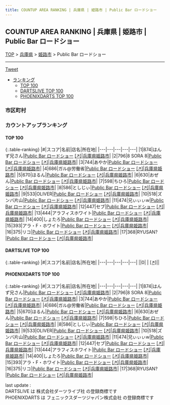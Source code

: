 ```yaml
---
title: COUNTUP AREA RANKING | 兵庫県 | 姫路市 | Public Bar ロードショー
---
```

## COUNTUP AREA RANKING | 兵庫県 | 姫路市 | Public Bar ロードショー

[TOP](/darts/rank/) > [兵庫県](/darts/rank/兵庫県/) > [姫路市](/darts/rank/兵庫県/姫路市/) > Public Bar ロードショー

___

<a href="https://twitter.com/share?ref_src=twsrc%5Etfw" data-text="COUNTUP AREA RANKING | 兵庫県姫路市Public Bar ロードショー" class="twitter-share-button" data-hashtags="DARTSLIVE,PHOENIXDARTS,darts,ダーツ" data-show-count="false">Tweet</a>

* [ランキング](#カウントアップランキング)
    * [TOP 100](#top-100)
    * [DARTSLIVE TOP 100](#dartslive-top-100)
    * [PHOENIXDARTS TOP 100](#phoenixdarts-top-100)

### 市区町村

<ul>

</ul>

### カウントアップランキング

#### TOP 100



{:.table-ranking}
|#|スコア|名前|店名|所在地|
|---|---|---|---|---|
|1|874|<span class="rank-name-pd">はんず兄さん</span>|<a href="/darts/rank/shops/9499.html">Public Bar ロードショー</a> <a href="https://vs.phoenixdarts.com/jp/shop/shopDetailInfo/s_9499?s_seq=9499">[↗]</a>|<a href="/darts/rank/兵庫県/姫路市">兵庫県姫路市</a>|
|2|796|<span class="rank-name-pd">8 SORA 8</span>|<a href="/darts/rank/shops/9499.html">Public Bar ロードショー</a> <a href="https://vs.phoenixdarts.com/jp/shop/shopDetailInfo/s_9499?s_seq=9499">[↗]</a>|<a href="/darts/rank/兵庫県/姫路市">兵庫県姫路市</a>|
|3|744|<span class="rank-name-pd">あやか</span>|<a href="/darts/rank/shops/9499.html">Public Bar ロードショー</a> <a href="https://vs.phoenixdarts.com/jp/shop/shopDetailInfo/s_9499?s_seq=9499">[↗]</a>|<a href="/darts/rank/兵庫県/姫路市">兵庫県姫路市</a>|
|4|686|<span class="rank-name-pd">ガル@労働省</span>|<a href="/darts/rank/shops/9499.html">Public Bar ロードショー</a> <a href="https://vs.phoenixdarts.com/jp/shop/shopDetailInfo/s_9499?s_seq=9499">[↗]</a>|<a href="/darts/rank/兵庫県/姫路市">兵庫県姫路市</a>|
|5|670|<span class="rank-name-pd">ほるん</span>|<a href="/darts/rank/shops/9499.html">Public Bar ロードショー</a> <a href="https://vs.phoenixdarts.com/jp/shop/shopDetailInfo/s_9499?s_seq=9499">[↗]</a>|<a href="/darts/rank/兵庫県/姫路市">兵庫県姫路市</a>|
|6|630|<span class="rank-name-pd">おぜん</span>|<a href="/darts/rank/shops/9499.html">Public Bar ロードショー</a> <a href="https://vs.phoenixdarts.com/jp/shop/shopDetailInfo/s_9499?s_seq=9499">[↗]</a>|<a href="/darts/rank/兵庫県/姫路市">兵庫県姫路市</a>|
|7|598|<span class="rank-name-pd">ちひろ</span>|<a href="/darts/rank/shops/9499.html">Public Bar ロードショー</a> <a href="https://vs.phoenixdarts.com/jp/shop/shopDetailInfo/s_9499?s_seq=9499">[↗]</a>|<a href="/darts/rank/兵庫県/姫路市">兵庫県姫路市</a>|
|8|586|<span class="rank-name-pd">としじぃ</span>|<a href="/darts/rank/shops/9499.html">Public Bar ロードショー</a> <a href="https://vs.phoenixdarts.com/jp/shop/shopDetailInfo/s_9499?s_seq=9499">[↗]</a>|<a href="/darts/rank/兵庫県/姫路市">兵庫県姫路市</a>|
|9|533|<span class="rank-name-pd">OLIVER</span>|<a href="/darts/rank/shops/9499.html">Public Bar ロードショー</a> <a href="https://vs.phoenixdarts.com/jp/shop/shopDetailInfo/s_9499?s_seq=9499">[↗]</a>|<a href="/darts/rank/兵庫県/姫路市">兵庫県姫路市</a>|
|10|518|<span class="rank-name-pd">ズンバ片山</span>|<a href="/darts/rank/shops/9499.html">Public Bar ロードショー</a> <a href="https://vs.phoenixdarts.com/jp/shop/shopDetailInfo/s_9499?s_seq=9499">[↗]</a>|<a href="/darts/rank/兵庫県/姫路市">兵庫県姫路市</a>|
|11|474|<span class="rank-name-pd">兄ぃぃぃw</span>|<a href="/darts/rank/shops/9499.html">Public Bar ロードショー</a> <a href="https://vs.phoenixdarts.com/jp/shop/shopDetailInfo/s_9499?s_seq=9499">[↗]</a>|<a href="/darts/rank/兵庫県/姫路市">兵庫県姫路市</a>|
|12|447|<span class="rank-name-pd">セブ</span>|<a href="/darts/rank/shops/9499.html">Public Bar ロードショー</a> <a href="https://vs.phoenixdarts.com/jp/shop/shopDetailInfo/s_9499?s_seq=9499">[↗]</a>|<a href="/darts/rank/兵庫県/姫路市">兵庫県姫路市</a>|
|13|444|<span class="rank-name-pd">アラフィスホワイト</span>|<a href="/darts/rank/shops/9499.html">Public Bar ロードショー</a> <a href="https://vs.phoenixdarts.com/jp/shop/shopDetailInfo/s_9499?s_seq=9499">[↗]</a>|<a href="/darts/rank/兵庫県/姫路市">兵庫県姫路市</a>|
|14|400|<span class="rank-name-pd">しょたろ</span>|<a href="/darts/rank/shops/9499.html">Public Bar ロードショー</a> <a href="https://vs.phoenixdarts.com/jp/shop/shopDetailInfo/s_9499?s_seq=9499">[↗]</a>|<a href="/darts/rank/兵庫県/姫路市">兵庫県姫路市</a>|
|15|393|<span class="rank-name-pd">アラ・F・ホワイト</span>|<a href="/darts/rank/shops/9499.html">Public Bar ロードショー</a> <a href="https://vs.phoenixdarts.com/jp/shop/shopDetailInfo/s_9499?s_seq=9499">[↗]</a>|<a href="/darts/rank/兵庫県/姫路市">兵庫県姫路市</a>|
|16|375|<span class="rank-name-pd">リコ</span>|<a href="/darts/rank/shops/9499.html">Public Bar ロードショー</a> <a href="https://vs.phoenixdarts.com/jp/shop/shopDetailInfo/s_9499?s_seq=9499">[↗]</a>|<a href="/darts/rank/兵庫県/姫路市">兵庫県姫路市</a>|
|17|368|<span class="rank-name-pd">RYUSAN?</span>|<a href="/darts/rank/shops/9499.html">Public Bar ロードショー</a> <a href="https://vs.phoenixdarts.com/jp/shop/shopDetailInfo/s_9499?s_seq=9499">[↗]</a>|<a href="/darts/rank/兵庫県/姫路市">兵庫県姫路市</a>|


#### DARTSLIVE TOP 100



{:.table-ranking}
|#|スコア|名前|店名|所在地|
|---|---|---|---|---|
||0|<span class="rank-name-dl"> </span>|<a href="/darts/rank/shops/.html"></a> <a href="">[↗]</a>|<a href="/darts/rank//"></a>|


#### PHOENIXDARTS TOP 100



{:.table-ranking}
|#|スコア|名前|店名|所在地|
|---|---|---|---|---|
|1|874|<span class="rank-name-pd">はんず兄さん</span>|<a href="/darts/rank/shops/9499.html">Public Bar ロードショー</a> <a href="https://vs.phoenixdarts.com/jp/shop/shopDetailInfo/s_9499?s_seq=9499">[↗]</a>|<a href="/darts/rank/兵庫県/姫路市">兵庫県姫路市</a>|
|2|796|<span class="rank-name-pd">8 SORA 8</span>|<a href="/darts/rank/shops/9499.html">Public Bar ロードショー</a> <a href="https://vs.phoenixdarts.com/jp/shop/shopDetailInfo/s_9499?s_seq=9499">[↗]</a>|<a href="/darts/rank/兵庫県/姫路市">兵庫県姫路市</a>|
|3|744|<span class="rank-name-pd">あやか</span>|<a href="/darts/rank/shops/9499.html">Public Bar ロードショー</a> <a href="https://vs.phoenixdarts.com/jp/shop/shopDetailInfo/s_9499?s_seq=9499">[↗]</a>|<a href="/darts/rank/兵庫県/姫路市">兵庫県姫路市</a>|
|4|686|<span class="rank-name-pd">ガル@労働省</span>|<a href="/darts/rank/shops/9499.html">Public Bar ロードショー</a> <a href="https://vs.phoenixdarts.com/jp/shop/shopDetailInfo/s_9499?s_seq=9499">[↗]</a>|<a href="/darts/rank/兵庫県/姫路市">兵庫県姫路市</a>|
|5|670|<span class="rank-name-pd">ほるん</span>|<a href="/darts/rank/shops/9499.html">Public Bar ロードショー</a> <a href="https://vs.phoenixdarts.com/jp/shop/shopDetailInfo/s_9499?s_seq=9499">[↗]</a>|<a href="/darts/rank/兵庫県/姫路市">兵庫県姫路市</a>|
|6|630|<span class="rank-name-pd">おぜん</span>|<a href="/darts/rank/shops/9499.html">Public Bar ロードショー</a> <a href="https://vs.phoenixdarts.com/jp/shop/shopDetailInfo/s_9499?s_seq=9499">[↗]</a>|<a href="/darts/rank/兵庫県/姫路市">兵庫県姫路市</a>|
|7|598|<span class="rank-name-pd">ちひろ</span>|<a href="/darts/rank/shops/9499.html">Public Bar ロードショー</a> <a href="https://vs.phoenixdarts.com/jp/shop/shopDetailInfo/s_9499?s_seq=9499">[↗]</a>|<a href="/darts/rank/兵庫県/姫路市">兵庫県姫路市</a>|
|8|586|<span class="rank-name-pd">としじぃ</span>|<a href="/darts/rank/shops/9499.html">Public Bar ロードショー</a> <a href="https://vs.phoenixdarts.com/jp/shop/shopDetailInfo/s_9499?s_seq=9499">[↗]</a>|<a href="/darts/rank/兵庫県/姫路市">兵庫県姫路市</a>|
|9|533|<span class="rank-name-pd">OLIVER</span>|<a href="/darts/rank/shops/9499.html">Public Bar ロードショー</a> <a href="https://vs.phoenixdarts.com/jp/shop/shopDetailInfo/s_9499?s_seq=9499">[↗]</a>|<a href="/darts/rank/兵庫県/姫路市">兵庫県姫路市</a>|
|10|518|<span class="rank-name-pd">ズンバ片山</span>|<a href="/darts/rank/shops/9499.html">Public Bar ロードショー</a> <a href="https://vs.phoenixdarts.com/jp/shop/shopDetailInfo/s_9499?s_seq=9499">[↗]</a>|<a href="/darts/rank/兵庫県/姫路市">兵庫県姫路市</a>|
|11|474|<span class="rank-name-pd">兄ぃぃぃw</span>|<a href="/darts/rank/shops/9499.html">Public Bar ロードショー</a> <a href="https://vs.phoenixdarts.com/jp/shop/shopDetailInfo/s_9499?s_seq=9499">[↗]</a>|<a href="/darts/rank/兵庫県/姫路市">兵庫県姫路市</a>|
|12|447|<span class="rank-name-pd">セブ</span>|<a href="/darts/rank/shops/9499.html">Public Bar ロードショー</a> <a href="https://vs.phoenixdarts.com/jp/shop/shopDetailInfo/s_9499?s_seq=9499">[↗]</a>|<a href="/darts/rank/兵庫県/姫路市">兵庫県姫路市</a>|
|13|444|<span class="rank-name-pd">アラフィスホワイト</span>|<a href="/darts/rank/shops/9499.html">Public Bar ロードショー</a> <a href="https://vs.phoenixdarts.com/jp/shop/shopDetailInfo/s_9499?s_seq=9499">[↗]</a>|<a href="/darts/rank/兵庫県/姫路市">兵庫県姫路市</a>|
|14|400|<span class="rank-name-pd">しょたろ</span>|<a href="/darts/rank/shops/9499.html">Public Bar ロードショー</a> <a href="https://vs.phoenixdarts.com/jp/shop/shopDetailInfo/s_9499?s_seq=9499">[↗]</a>|<a href="/darts/rank/兵庫県/姫路市">兵庫県姫路市</a>|
|15|393|<span class="rank-name-pd">アラ・F・ホワイト</span>|<a href="/darts/rank/shops/9499.html">Public Bar ロードショー</a> <a href="https://vs.phoenixdarts.com/jp/shop/shopDetailInfo/s_9499?s_seq=9499">[↗]</a>|<a href="/darts/rank/兵庫県/姫路市">兵庫県姫路市</a>|
|16|375|<span class="rank-name-pd">リコ</span>|<a href="/darts/rank/shops/9499.html">Public Bar ロードショー</a> <a href="https://vs.phoenixdarts.com/jp/shop/shopDetailInfo/s_9499?s_seq=9499">[↗]</a>|<a href="/darts/rank/兵庫県/姫路市">兵庫県姫路市</a>|
|17|368|<span class="rank-name-pd">RYUSAN?</span>|<a href="/darts/rank/shops/9499.html">Public Bar ロードショー</a> <a href="https://vs.phoenixdarts.com/jp/shop/shopDetailInfo/s_9499?s_seq=9499">[↗]</a>|<a href="/darts/rank/兵庫県/姫路市">兵庫県姫路市</a>|


<div class="footer border-top border-gray-light mt-5 pt-3 text-right text-gray">
    last update : <span style="font-weight: italic" id="foot_last_modified"></span><br />
    DARTSLIVE は 株式会社ダーツライブ社 の登録商標です<br />
    PHOENIXDARTS は フェニックスダーツジャパン株式会社 の登録商標です<br />
</div>

<script src="https://cdnjs.cloudflare.com/ajax/libs/jquery.tablesorter/2.31.3/js/jquery.tablesorter.min.js" integrity="sha512-qzgd5cYSZcosqpzpn7zF2ZId8f/8CHmFKZ8j7mU4OUXTNRd5g+ZHBPsgKEwoqxCtdQvExE5LprwwPAgoicguNg==" crossorigin="anonymous" referrerpolicy="no-referrer"></script>
<link rel="stylesheet" href="https://cdnjs.cloudflare.com/ajax/libs/jquery.tablesorter/2.31.3/css/theme.default.min.css" integrity="sha512-wghhOJkjQX0Lh3NSWvNKeZ0ZpNn+SPVXX1Qyc9OCaogADktxrBiBdKGDoqVUOyhStvMBmJQ8ZdMHiR3wuEq8+w==" crossorigin="anonymous" referrerpolicy="no-referrer" />
<script>
$(function() {
    $(".table-ranking").tablesorter({sortList:[[0, 0]]});
    $("#foot_last_modified").text(formatDate(new Date(document.lastModified), 'yyyy-MM-dd HH:mm:ss'));
});
</script>

<script async src="https://platform.twitter.com/widgets.js" charset="utf-8"></script>